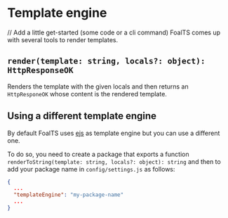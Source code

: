 # Template engine
// Add a little get-started (some code or a cli command)
FoalTS comes up with several tools to render templates.

## `render(template: string, locals?: object): HttpResponseOK`

Renders the template with the given locals and then returns an `HttpResponeOK` whose content is the rendered template.

## Using a different template engine

By default FoalTS uses [ejs](http://ejs.co/) as template engine but you can use a different one.

To do so, you need to create a package that exports a function `renderToString(template: string, locals?: object): string` and then to add your package name in `config/settings.js` as follows:

```json
{
  ...
  "templateEngine": "my-package-name"
  ...
}
```
